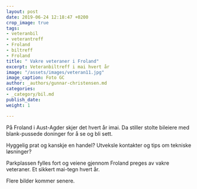 ```yaml
---
layout: post
date: 2019-06-24 12:18:47 +0200
crop_image: true
tags:
- veteranbil
- veterantreff
- Froland
- biltreff
- Froland
title: " Vakre veteraner i Froland"
excerpt: Veteranbiltreff i mai hvert år
image: "/assets/images/veteran11.jpg"
image_caption: Foto GC
author: _authors/gunnar-christensen.md
categories:
- _category/bil.md
publish_date: 
weight: 1

---
```

På Froland i Aust-Agder skjer det hvert år imai. Da stiller stolte bileiere med blank-pussede doninger for å se og bli sett.

Hyggelig prat og kanskje en handel? Utveksle kontakter og tips om tekniske løsninger?

Parkplassen fylles fort og veiene gjennom Froland preges av vakre veteraner. Et sikkert mai-tegn hvert år.

Flere bilder kommer senere.